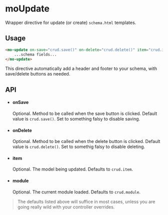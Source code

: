 # moUpdate
Wrapper directive for update (or create) `schema.html` templates.

## Usage
```html
<mo-update on-save="crud.save()" on-delete="crud.delete()" item="crud.item" module="crud.module">
    ...schema fields...
</mo-update>
```

This directive automatically add a header and footer to your schema, with
save/delete buttons as needed.

## API

- #### onSave ####

    Optional. Method to be called when the save button is clicked. Default value
    is `crud.save()`. Set to something falsy to disable saving.

- #### onDelete ####

    Optional. Method to be called when the delete button is clicked. Default
    value is `crud.delete()`. Set to somethig falsy to disable deleting.

- #### item ####

    Optional. The model being updated. Defaults to `crud.item`.

- #### module ####

    Optional. The current module loaded. Defaults to `crud.module`.

> The defaults listed above will suffice in most cases, unless you are going
> really wild with your controller overrides.

